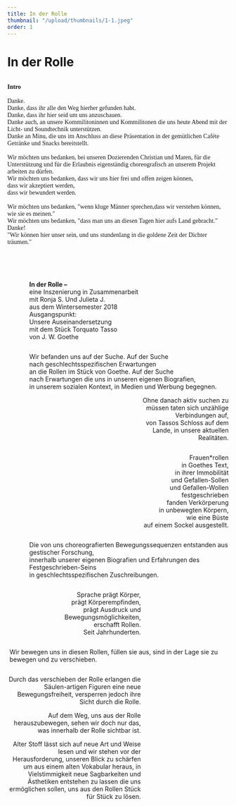 ```yaml
---
title: In der Rolle
thumbnail: "/upload/thumbnails/1-1.jpeg"
order: 1
---
```

# In der Rolle

<img :src="$withBase('/upload/1-1.jpeg')" style="  margin-left: auto;margin-right: auto;max-width:1024px; display: block;"> 

<p style="font-family:Cursive;">
<b>Intro</b> <br><br>
Danke.  <br>
Danke, dass ihr alle den Weg hierher gefunden habt.  <br>
Danke, dass ihr hier seid um uns anzuschauen.  <br>
Danke auch, an unsere Kommilitoninnen und Kommilitonen die uns heute Abend mit der Licht- und Soundtechnik unterstützen.  <br>
Danke an Minu, die uns im Anschluss an diese Präsentation in der gemütlichen Caféte Getränke und Snacks bereitstellt.<br><br>
Wir möchten uns bedanken, bei unseren Dozierenden Christian und Maren, für die Unterstützung und für die Erlaubnis eigenständig choreografisch an unserem Projekt arbeiten zu dürfen. <br> 
Wir möchten uns bedanken, dass wir uns hier frei und offen zeigen können,  <br>
dass wir akzeptiert werden,  <br>
dass wir bewundert werden.  <br><br>
Wir möchten uns bedanken, "wenn kluge Männer sprechen,dass wir verstehen können, wie sie es meinen."  <br>
Wir möchten uns bedanken, "dass man uns an diesen Tagen hier aufs Land gebracht."  <br>
Danke! <br>
"Wir können hier unser sein, und uns stundenlang in die goldene Zeit der Dichter träumen."
</p>
<br>
<br>
<br> 
  
  
  

<p style="text-align:left;margin-left: 50px;"><b>In der Rolle –</b> <br>    
eine Inszenierung in Zusammenarbeit<br>  
mit Ronja S. Und Julieta J.<br>  
aus dem Wintersemester 2018<br>  
Ausgangspunkt:<br>  
Unsere Auseinandersetzung<br>   
mit dem Stück Torquato Tasso<br>  
von J. W. Goethe</p>

<img :src="$withBase('/upload/1-2.jpeg')" style="  margin-left:500px ;margin-right: auto;max-width:700px; display: block;"> 
<p style="text-align:left;margin-left: 50px;">
Wir befanden uns auf der Suche. Auf der Suche <br> 
nach geschlechtsspezifischen Erwartungen <br>
an die Rollen im Stück von Goethe. Auf der Suche <br>
nach Erwartungen die uns in unseren eigenen Biografien, <br>
in unserem sozialen Kontext, in Medien und Werbung begegnen. </p>
<p style="text-align:right;margin-left: 300px;">
Ohne danach aktiv suchen zu müssen taten sich unzählige Verbindungen auf, <br>
von Tassos Schloss auf dem Lande, in unsere aktuellen Realitäten.
</p>

<img :src="$withBase('/upload/1-3.jpeg')" style="  margin-left:auto ;margin-right: 500px;max-width:700px; display: block;">
<p style="text-align:right;margin-left: 300px;">
Frauen*rollen <br>
in Goethes Text, <br>
in ihrer Immobilität <br>
und Gefallen-Sollen <br>
und Gefallen-Wollen <br>
festgeschrieben <br>
fanden Verkörperung <br>
in unbewegten Körpern, <br>
wie eine Büste <br>
auf einem Sockel ausgestellt.
</p> 
<img :src="$withBase('/upload/1-6.jpeg')" style="  margin-left: auto;margin-right: auto;max-width:800px; display: block;">


<p style="text-align:left;margin-left: 50px;">
Die von uns choreografierten Bewegungssequenzen entstanden aus gestischer Forschung, <br>
innerhalb unserer eigenen Biografien und Erfahrungen des Festgeschrieben-Seins <br>
in geschlechtsspezifischen Zuschreibungen.
</p> 
<img :src="$withBase('/upload/1-7.jpeg')" style="  margin-left:100px ;margin-right: auto;max-width:700px; display: block;">


<p style="text-align:right;margin-right: 200px;">
Sprache prägt Körper, <br>
prägt Körperempfinden, <br>
prägt Ausdruck und <br>
Bewegungsmöglichkeiten, <br>
erschafft Rollen. <br>
Seit Jahrhunderten.
</p>

<img :src="$withBase('/upload/1-4.jpeg')" style="  margin-left:auto ;margin-right: 100px;max-width:700px; display: block;">

<p style="text-align:left;margin-left: 5px;">
Wir bewegen uns in diesen Rollen, füllen sie aus, sind in der Lage sie zu bewegen und zu verschieben.
</p>

<img :src="$withBase('/upload/1-9.jpeg')" style="  margin-left:auto ;margin-right: 150px;max-width:600px; display: block;">

<img :src="$withBase('/upload/1-8.jpeg')" style="  margin-left:auto ;margin-right: auto;max-width:800px; display: block;">

<p style="text-align:right;margin-right: 200px;">
Durch das verschieben der Rolle erlangen die Säulen-artigen Figuren eine neue Bewegungsfreiheit, versperren jedoch ihre Sicht durch die Rolle.
</p> 
<p style="text-align:right;margin-right: 200px;">
Auf dem Weg, uns aus der Rolle herauszubewegen, sehen wir doch nur das, was innerhalb der Rolle sichtbar ist.
</p>
<p style="text-align:right;margin-right: 200px;">
Alter Stoff lässt sich auf neue Art und Weise lesen und wir stehen vor der Herausforderung, unseren Blick zu schärfen um aus einem alten Vokabular heraus, in Vielstimmigkeit neue Sagbarkeiten und Ästhetiken entstehen zu lassen die uns ermöglichen sollen, uns aus den Rollen Stück für Stück zu lösen.
</p>












